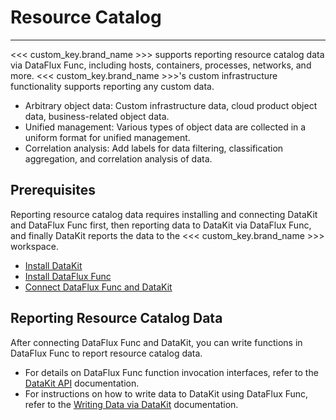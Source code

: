 # Resource Catalog
---

<<< custom_key.brand_name >>> supports reporting resource catalog data via DataFlux Func, including hosts, containers, processes, networks, and more. <<< custom_key.brand_name >>>'s custom infrastructure functionality supports reporting any custom data.

- Arbitrary object data: Custom infrastructure data, cloud product object data, business-related object data.
- Unified management: Various types of object data are collected in a uniform format for unified management.
- Correlation analysis: Add labels for data filtering, classification aggregation, and correlation analysis of data.

## Prerequisites

Reporting resource catalog data requires installing and connecting DataKit and DataFlux Func first, then reporting data to DataKit via DataFlux Func, and finally DataKit reports the data to the <<< custom_key.brand_name >>> workspace.

- [Install DataKit](../datakit/datakit-install.md)
- [Install DataFlux Func](https://func.guance.com/doc/quick-start/)
- [Connect DataFlux Func and DataKit](https://func.guance.com/doc/practice-connect-to-datakit/)

## Reporting Resource Catalog Data

After connecting DataFlux Func and DataKit, you can write functions in DataFlux Func to report resource catalog data.

- For details on DataFlux Func function invocation interfaces, refer to the [DataKit API](../datakit/apis.md) documentation.
- For instructions on how to write data to DataKit using DataFlux Func, refer to the [Writing Data via DataKit](https://func.guance.com/doc/practice-write-data-via-datakit/) documentation.